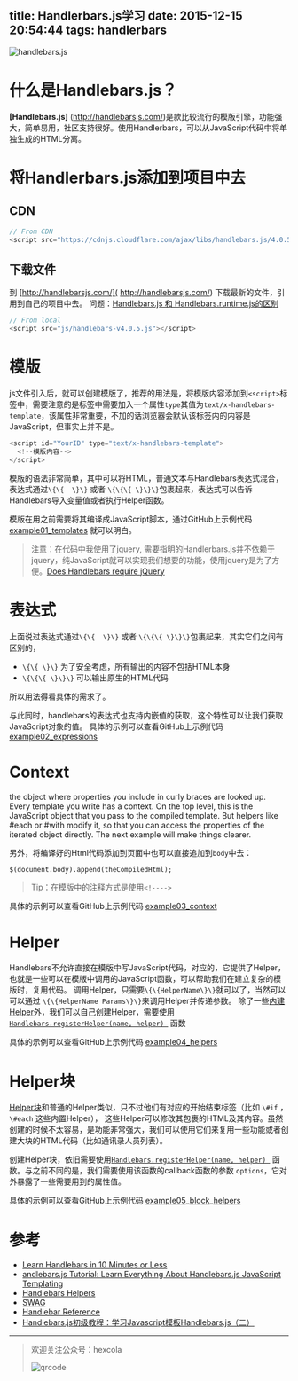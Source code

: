 title: Handlerbars.js学习
date: 2015-12-15 20:54:44
tags: handlerbars
---


![handlebars.js](https://raw.githubusercontent.com/hexcola/blog/master/source/_images/web/handlebarsjs/01/01.jpg)

<!--more-->
# 什么是Handlebars.js？
**[Handlebars.js]** (http://handlebarsjs.com/)是款比较流行的模版引擎，功能强大，简单易用，社区支持很好。使用Handlerbars，可以从JavaScript代码中将单独生成的HTML分离。

# 将Handlerbars.js添加到项目中去
## CDN
```js
// From CDN
<script src="https://cdnjs.cloudflare.com/ajax/libs/handlebars.js/4.0.5/handlebars.js"></script>
```

## 下载文件
到 [http://handlebarsjs.com/]( http://handlebarsjs.com/) 下载最新的文件，引用到自己的项目中去。
问题：[Handlebars.js 和 Handlebars.runtime.js的区别](http://stackoverflow.com/questions/19147161/what-is-the-difference-between-handlebar-js-and-handlebar-runtime-js)
```js
// From local
<script src="js/handlebars-v4.0.5.js"></script>
```

# 模版
js文件引入后，就可以创建模版了，推荐的用法是，将模版内容添加到`<script>`标签中，需要注意的是标签中需要加入一个属性`type`其值为`text/x-handlebars-template`，该属性非常重要，不加的话浏览器会默认该标签内的内容是JavaScript，但事实上并不是。
```js
<script id="YourID" type="text/x-handlebars-template">
  <!--模版内容-->
</script>
```
模版的语法非常简单，其中可以将HTML，普通文本与Handlebars表达式混合，表达式通过`\{\{  \}\}` 或者 `\{\{\{ \}\}\}`包裹起来，表达式可以告诉Handlebars导入变量值或者执行Helper函数。

模版在用之前需要将其编译成JavaScript脚本，通过GitHub上示例代码 [example01_templates](https://github.com/hexcola/HandlebarsForBeginner/tree/master/example01_templates) 就可以明白。
> 注意：在代码中我使用了jquery, 需要指明的Handlerbars.js并不依赖于jquery，纯JavaScript就可以实现我们想要的功能，使用jquery是为了方便。[Does Handlebars require jQuery](http://stackoverflow.com/questions/30950150/does-handlebars-require-jquery)

# 表达式
上面说过表达式通过`\{\{  \}\}` 或者 `\{\{\{ \}\}\}`包裹起来，其实它们之间有区别的，
* `\{\{ \}\}` 为了安全考虑，所有输出的内容不包括HTML本身
* `\{\{\{ \}\}\}` 可以输出原生的HTML代码

所以用法得看具体的需求了。

与此同时，handlebars的表达式也支持内嵌值的获取，这个特性可以让我们获取JavaScript对象的值。
具体的示例可以查看GitHub上示例代码 [example02_expressions](https://github.com/hexcola/HandlebarsForBeginner/tree/master/example02_expressions)

# Context
the object where properties you include in curly braces are looked up. Every template you write has a context. On the top level, this is the JavaScript object that you pass to the compiled template. But helpers like #each or #with modify it, so that you can access the properties of the iterated object directly. The next example will make things clearer.

另外，将编译好的Html代码添加到页面中也可以直接追加到`body`中去：
```
$(document.body).append(theCompiledHtml);
```
> Tip：在模版中的注释方式是使用`<!---->`

具体的示例可以查看GitHub上示例代码 [example03_context](https://github.com/hexcola/HandlebarsForBeginner/tree/master/example03_context)

# Helper
Handlebars不允许直接在模版中写JavaScript代码，对应的，它提供了Helper，也就是一些可以在模版中调用的JavaScript函数，可以帮助我们在建立复杂的模版时，复用代码。
调用Helper，只需要`\{\{HelperName\}\}`就可以了，当然可以可以通过 `\{\{HelperName Params\}\}`来调用Helper并传递参数。
除了一些[内建Helper](http://handlebarsjs.com/builtin_helpers.html)外，我们可以自己创建Helper，需要使用[`Handlebars.registerHelper(name, helper) `](http://handlebarsjs.com/reference.html#base-registerHelper) 函数

具体的示例可以查看GitHub上示例代码 [example04_helpers](https://github.com/hexcola/HandlebarsForBeginner/tree/master/example04_helpers)

# Helper块
[Helper块](http://handlebarsjs.com/block_helpers.html)和普通的Helper类似，只不过他们有对应的开始结束标签（比如 `\#if` ，`\#each` 这些内置Helper）， 这些Helper可以修改其包裹的HTML及其内容。虽然创建的时候不太容易，是功能非常强大，我们可以使用它们来复用一些功能或者创建大块的HTML代码（比如通讯录人员列表）。

创建Helper块，依旧需要使用[`Handlebars.registerHelper(name, helper) `](http://handlebarsjs.com/reference.html#base-registerHelper) 函数。与之前不同的是，我们需要使用该函数的callback函数的参数 `options`，它对外暴露了一些需要用到的属性值。

具体的示例可以查看GitHub上示例代码 [example05_block_helpers](https://github.com/hexcola/HandlebarsForBeginner/tree/master/example05_block_helpers)

# 参考
* [Learn Handlebars in 10 Minutes or Less](http://tutorialzine.com/2015/01/learn-handlebars-in-10-minutes/)
* [andlebars.js Tutorial: Learn Everything About Handlebars.js JavaScript Templating](http://javascriptissexy.com/handlebars-js-tutorial-learn-everything-about-handlebars-js-javascript-templating/)
* [Handlebars Helpers ](https://github.com/assemble/handlebars-helpers)
* [SWAG](https://github.com/elving/swag)
* [Handlebar Reference](http://handlebarsjs.com/reference.html)
* [Handlebars.js初级教程：学习Javascript模板Handlebars.js（二）](http://www.html-js.com/article/The-Javascript-template-of-Handlebarsjs-junior-tutorial-learning-Javascript-template-Handlebarsjs-two)

-------------
> 欢迎关注公众号：hexcola
>
>![qrcode](https://raw.githubusercontent.com/hexcola/blog/master/source/_images/profile/qrcode.jpg)
